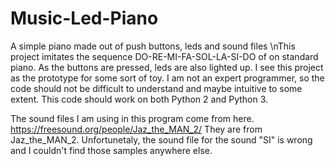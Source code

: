 # Music-Led-Piano
A simple piano made out of push buttons, leds and sound files
\nThis project imitates the sequence DO-RE-MI-FA-SOL-LA-SI-DO of on standard piano.
As the buttons are pressed, leds are also lighted up. I see this project as the prototype for some sort of toy.
I am not an expert programmer, so the code should not be difficult to understand and maybe intuitive to some extent.
This code should work on both Python 2 and Python 3.

The sound files I am using in this program come from here. https://freesound.org/people/Jaz_the_MAN_2/
They are from Jaz_the_MAN_2. Unfortunetaly, the sound file for the sound "SI" is wrong and I couldn't find those samples anywhere else.
